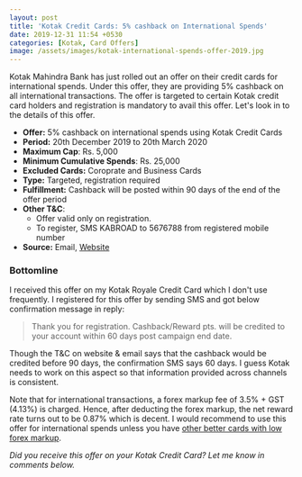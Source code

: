 ```yaml
---
layout: post
title: 'Kotak Credit Cards: 5% cashback on International Spends'
date: 2019-12-31 11:54 +0530
categories: [Kotak, Card Offers]
image: /assets/images/kotak-international-spends-offer-2019.jpg
---
```


Kotak Mahindra Bank has just rolled out an offer on their credit cards for international spends. Under this offer, they are providing 5% cashback on all international transactions. The offer is targeted to certain Kotak credit card holders and registration is mandatory to avail this offer. Let's look in to the details of this offer.

- **Offer:** 5% cashback on international spends using Kotak Credit Cards
- **Period:** 20th December 2019 to 20th March 2020
- **Maximum Cap**: Rs. 5,000
- **Minimum Cumulative Spends**: Rs. 25,000
- **Excluded Cards:** Coroprate and Business Cards
- **Type:** Targeted, registration required
- **Fulfillment:** Cashback will be posted within 90 days of the end of the offer period
- **Other T&C**:
  - Offer valid only on registration.
  - To register, SMS KABROAD to 5676788 from registered mobile number
- **Source:** Email, [Website](https://www.kotak.com/en/offers/offer-details/1234530041/cross-border.html)

### Bottomline

I received this offer on my Kotak Royale Credit Card which I don't use frequently. I registered for this offer by sending SMS and got below confirmation message in reply:

> Thank you for registration. Cashback/Reward pts. will be credited to your account within 60 days post campaign end date.

Though the T&C on website & email says that the cashback would be credited before 90 days, the confirmation SMS says 60 days. I guess Kotak needs to work on this aspect so that information provided across channels is consistent.

Note that for international transactions, a forex markup fee of 3.5% + GST (4.13%) is charged. Hence, after deducting the forex markup, the net reward rate turns out to be 0.87% which is decent. I would recommend to use this offer for international spends unless you have [other better cards with low forex markup](/best-credit-cards-in-india-with-low-forex-currency-markup-for-international-travel-spends/).

_Did you receive this offer on your Kotak Credit Card? Let me know in comments below._
